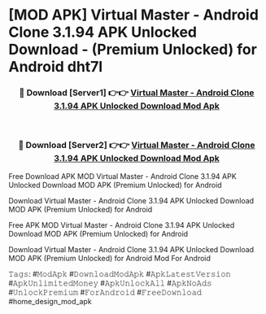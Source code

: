 # [MOD APK] Virtual Master - Android Clone 3.1.94 APK Unlocked Download - (Premium Unlocked) for Android dht7l



<div align="center">
<h3>🔴 Download [Server1] 👉👉 <a href="https://momento.my/?title=Virtual_Master_-_Android_Clone_3.1.94_APK_Unlocked_Download">Virtual Master - Android Clone 3.1.94 APK Unlocked Download Mod Apk</a></h3><br>

<h3>🔴 Download [Server2] 👉👉 <a href="https://momento.my/?title=Virtual_Master_-_Android_Clone_3.1.94_APK_Unlocked_Download">Virtual Master - Android Clone 3.1.94 APK Unlocked Download Mod Apk</a></h3>
</div>



Free Download APK MOD Virtual Master - Android Clone 3.1.94 APK Unlocked Download MOD APK (Premium Unlocked) for Android

Download Virtual Master - Android Clone 3.1.94 APK Unlocked Download MOD APK (Premium Unlocked) for Android

Free APK MOD Virtual Master - Android Clone 3.1.94 APK Unlocked Download MOD APK (Premium Unlocked) for Android

Download Virtual Master - Android Clone 3.1.94 APK Unlocked Download MOD APK (Premium Unlocked) for Android Mod For Android

𝚃𝚊𝚐𝚜: #𝙼𝚘𝚍𝙰𝚙𝚔 #𝙳𝚘𝚠𝚗𝚕𝚘𝚊𝚍𝙼𝚘𝚍𝙰𝚙𝚔 #𝙰𝚙𝚔𝙻𝚊𝚝𝚎𝚜𝚝𝚅𝚎𝚛𝚜𝚒𝚘𝚗 #𝙰𝚙𝚔𝚄𝚗𝚕𝚒𝚖𝚒𝚝𝚎𝚍𝙼𝚘𝚗𝚎𝚢 #𝙰𝚙𝚔𝚄𝚗𝚕𝚘𝚌𝚔𝙰𝚕𝚕 #𝙰𝚙𝚔𝙽𝚘𝙰𝚍𝚜 #𝚄𝚗𝚕𝚘𝚌𝚔𝙿𝚛𝚎𝚖𝚒𝚞𝚖 #𝙵𝚘𝚛𝙰𝚗𝚍𝚛𝚘𝚒𝚍 #𝙵𝚛𝚎𝚎𝙳𝚘𝚠𝚗𝚕𝚘𝚊𝚍 #home_design_mod_apk
